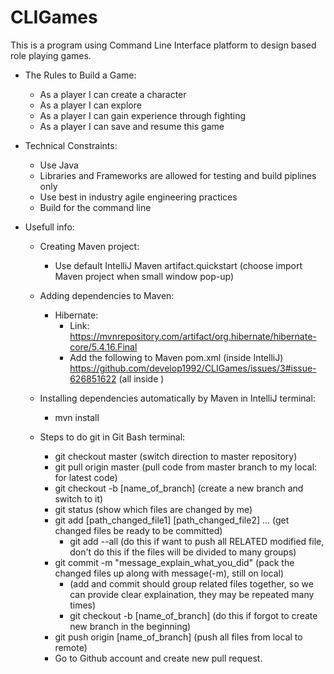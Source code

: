 # CLIGames
This is a program using Command Line Interface platform to design based role playing games.

* The Rules to Build a Game:
  * As a player I can create a character
  * As a player I can explore
  * As a player I can gain experience through fighting
  * As a player I can save and resume this game
  
* Technical Constraints:
  * Use Java
  * Libraries and Frameworks are allowed for testing and build piplines only
  * Use best in industry agile engineering practices
  * Build for the command line
  
* Usefull info:

  * Creating Maven project:
    * Use default IntelliJ Maven artifact.quickstart (choose import Maven project when small window pop-up)

  * Adding dependencies to Maven:
    * Hibernate:
      * Link: https://mvnrepository.com/artifact/org.hibernate/hibernate-core/5.4.16.Final
      * Add the following to Maven pom.xml (inside IntelliJ)
        https://github.com/develop1992/CLIGames/issues/3#issue-626851622 (all inside <dependencies>)
      
  * Installing dependencies automatically by Maven in IntelliJ terminal: 
    * mvn install
  
  * Steps to do git in Git Bash terminal:
    * git checkout master  (switch direction to master repository)
    * git pull origin master    (pull code from master branch to my local: for latest code)
    * git checkout -b [name_of_branch]    (create a new branch and switch to it)
    * git status  (show which files are changed by me)
    * git add [path_changed_file1] [path_changed_file2] ... (get changed files be ready to be committed)
      * git add --all  (do this if want to push all RELATED modified file, don't do this if the files will be divided to many groups)
    * git commit -m "message_explain_what_you_did"  (pack the changed files up along with message(-m), still on local)
      * (add and commit should group related files together, so we can provide clear explaination, they may be repeated many times)
      * git checkout -b [name_of_branch]  (do this if forgot to create new branch in the beginning)
    * git push origin [name_of_branch]  (push all files from local to remote)
    * Go to Github account and create new pull request.
  
